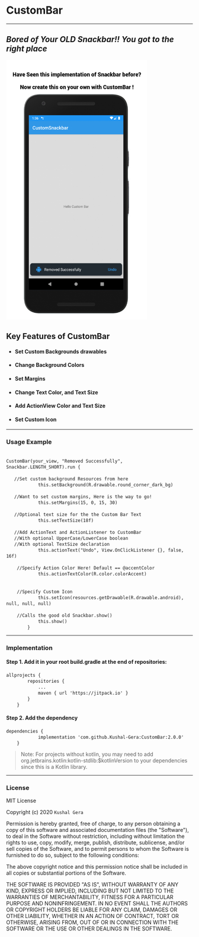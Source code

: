 CustomBar
==========
---


## *Bored of Your OLD Snackbar!! You got to the right place*

<img src="https://github.com/Kushal-Gera/CustomBar/blob/master/screenshot.png" height="700" width="380">


**Key Features of CustomBar**
---

* #### Set Custom Backgrounds drawables
* #### Change Background Colors
* #### Set Margins
* #### Change Text Color, and Text Size
* #### Add ActionView Color and Text Size
* #### Set Custom Icon
---


### Usage Example


```

CustomBar(your_view, "Removed Successfully", Snackbar.LENGTH_SHORT).run {

   //Set custom background Resources from here
            this.setBackground(R.drawable.round_corner_dark_bg)

   //Want to set custom margins, Here is the way to go!
            this.setMargins(15, 0, 15, 30)

   //Optional text size for the the Custom Bar Text
            this.setTextSize(18f)

   //Add ActionText and ActionListener to CustomBar
   //With optional UpperCase/LowerCase boolean
   //With optional TextSize declaration
            this.actionText("Undo", View.OnClickListener {}, false, 16f)

    //Specify Action Color Here! Default == @accentColor
            this.actionTextColor(R.color.colorAccent)


    //Specify Custom Icon 
            this.setIcon(resources.getDrawable(R.drawable.android), null, null, null)

    //Calls the good old Snackbar.show()
            this.show()
        }
```
---



### Implementation


#### Step 1. Add it in your root build.gradle at the end of repositories:


```
allprojects {
		repositories {
			...
			maven { url 'https://jitpack.io' }
		}
	}
```

#### Step 2. Add the dependency

```
dependencies {
	        implementation 'com.github.Kushal-Gera:CustomBar:2.0.0'
	}
```

> Note: For projects without kotlin, you may need to add org.jetbrains.kotlin:kotlin-stdlib:$kotlinVersion to your dependencies since this is a Kotlin library.

---


### License

MIT License

Copyright (c) 2020 `Kushal Gera`

Permission is hereby granted, free of charge, to any person obtaining a copy of this software and associated documentation files (the "Software"), to deal in the Software without restriction, including without limitation the rights to use, copy, modify, merge, publish, distribute, sublicense, and/or sell copies of the Software, and to permit persons to whom the Software is furnished to do so, subject to the following conditions:

The above copyright notice and this permission notice shall be included in all copies or substantial portions of the Software.

THE SOFTWARE IS PROVIDED "AS IS", WITHOUT WARRANTY OF ANY KIND, EXPRESS OR IMPLIED, INCLUDING BUT NOT LIMITED TO THE WARRANTIES OF MERCHANTABILITY, FITNESS FOR A PARTICULAR PURPOSE AND NONINFRINGEMENT. IN NO EVENT SHALL THE AUTHORS OR COPYRIGHT HOLDERS BE LIABLE FOR ANY CLAIM, DAMAGES OR OTHER LIABILITY, WHETHER IN AN ACTION OF CONTRACT, TORT OR OTHERWISE, ARISING FROM, OUT OF OR IN CONNECTION WITH THE SOFTWARE OR THE USE OR OTHER DEALINGS IN THE SOFTWARE.


